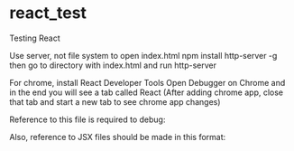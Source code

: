 # react_test
Testing React


Use server, not file system to open index.html
npm install http-server -g
then go to directory with index.html and run
http-server



For chrome, install React Developer Tools
Open Debugger on Chrome and in the end you will see a tab called React
(After adding chrome app, close that tab and start a new tab to see chrome app changes)

Reference to this file is required to debug:
<script src="//cdnjs.cloudflare.com/ajax/libs/babel-core/5.8.23/browser.min.js"></script>
	
  
  
Also, reference to JSX files should be made in this format:
<script type="text/babel" src="js/app.jsx"></script>
